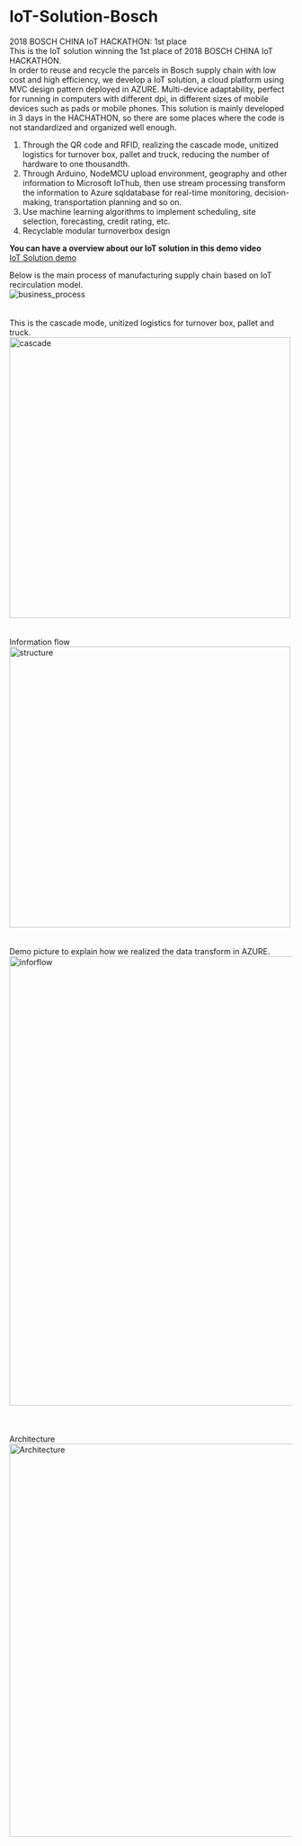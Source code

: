 # IoT-Solution-Bosch

2018 BOSCH CHINA IoT HACKATHON: 1st place </br>
This is the IoT solution winning the 1st place of 2018 BOSCH CHINA IoT HACKATHON.</br>
In order to reuse and recycle the parcels in Bosch supply chain with low cost and high efficiency, we develop a IoT solution, a cloud platform using MVC design pattern deployed in AZURE. Multi-device adaptability, perfect for running in computers with different dpi, in different sizes of mobile devices such as pads or mobile phones. This solution is mainly developed in 3 days in the HACHATHON, so there are some places where the code is not standardized and organized well enough.

<ol>
  <li>Through the QR code and RFID, realizing the cascade mode, unitized logistics for turnover box, pallet and truck, reducing the number of hardware to one thousandth. </li>
  <li>Through Arduino, NodeMCU upload environment, geography and other information to Microsoft IoThub, then use stream processing transform the information to Azure sqldatabase for real-time monitoring, decision-making, transportation planning and so on. </li>
  <li>Use machine learning algorithms to implement scheduling, site selection, forecasting, credit rating, etc. </li>
  <li>Recyclable modular turnoverbox design </li>
</ol>

<b>You can have a overview about our IoT solution in this demo video </b></br>
[IoT Solution demo](https://youtu.be/K9yCRJZEnrY)

Below is the main process of manufacturing supply chain based on IoT recirculation model.</br>
<img src="https://github.com/XinjieInformatik/IoT-Solution-Bosch/blob/master/pic/business_process.PNG" alt="business_process"/> </br></br></br>
This is the cascade mode, unitized logistics for turnover box, pallet and truck.</br>
<img src="https://github.com/XinjieInformatik/IoT-Solution-Bosch/blob/master/pic/cascade.PNG" width="500" alt="cascade"/> </br></br></br>
Information flow</br>
<img src="https://github.com/XinjieInformatik/IoT-Solution-Bosch/blob/master/pic/structure.PNG" width="500" alt="structure"/> </br></br></br> 
Demo picture to explain how we realized the data transform in AZURE.</br>
<img src="https://github.com/XinjieInformatik/IoT-Solution-Bosch/blob/master/pic/inforflow.PNG" width="800" alt="inforflow"/> </br></br></br>  
Architecture</br>
<img src="https://github.com/XinjieInformatik/IoT-Solution-Bosch/blob/master/pic/Architecture.PNG" width="700" alt="Architecture"/> </br></br></br> 


